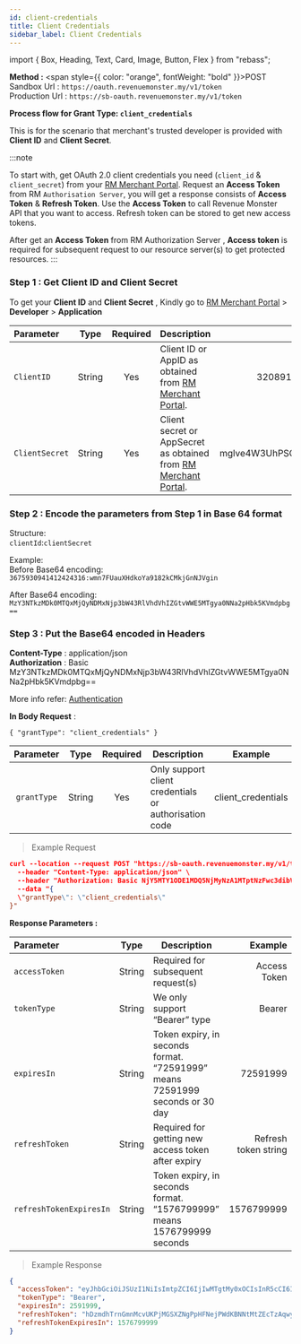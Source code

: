 ```yaml
---
id: client-credentials
title: Client Credentials
sidebar_label: Client Credentials
---
```


import { Box, Heading, Text, Card, Image, Button, Flex } from "rebass";

**Method :** <span style={{ color: "orange", fontWeight: "bold" }}>POST</span><br/>
Sandbox Url : `https://oauth.revenuemonster.my/v1/token`<br/>
Production Url : `https://sb-oauth.revenuemonster.my/v1/token`<br/>

**Process flow for Grant Type: `client_credentials`**

This is for the scenario that merchant's trusted developer is provided with **Client ID** and **Client Secret**.

:::note

To start with, get OAuth 2.0 client credentials you need (`client_id` & `client_secret`) from your [RM Merchant Portal](https://merchant.revenuemonster.my/).
Request an **Access Token** from RM `Authorisation Server`, you will get a response consists of **Access Token** & **Refresh Token**. Use the **Access Token** to call Revenue Monster API that you want to access. Refresh token can be stored to get new access tokens.

After get an **Access Token** from RM Authorization Server , **Access token** is required for subsequent request to our resource server(s) to get protected resources.
:::

### Step 1 : Get Client ID and Client Secret

To get your **Client ID** and **Client Secret** , Kindly go to [RM Merchant Portal](https://merchant.revenuemonster.my/) > **Developer** > **Application**

| Parameter      |  Type  | Required | Description                                                                                            |             Example              |
| :------------- | :----: | :------: | :----------------------------------------------------------------------------------------------------- | :------------------------------: |
| `ClientID`     | String |   Yes    | Client ID or AppID as obtained from [RM Merchant Portal](https://merchant.revenuemonster.my/).         |       3208919753194101125        |
| `ClientSecret` | String |   Yes    | Client secret or AppSecret as obtained from [RM Merchant Portal](https://merchant.revenuemonster.my/). | mglve4W3UhPSGOV7gnwoYKyvbRCe83zZ |

### Step 2 : Encode the parameters from Step 1 in Base 64 format

Structure: <br />
`clientId`:`clientSecret`

Example: <br />
Before Base64 encoding: <br />
`3675930941412424316:wmn7FUauXHdkoYa9182kCMkjGnNJVgin`

After Base64 encoding: <br />
`MzY3NTkzMDk0MTQxMjQyNDMxNjp3bW43RlVhdVhIZGtvWWE5MTgya0NNa2pHbk5KVmdpbg==`

### Step 3 : Put the Base64 encoded in Headers

**Content-Type** : application/json <br />
**Authorization** : Basic MzY3NTkzMDk0MTQxMjQyNDMxNjp3bW43RlVhdVhIZGtvWWE5MTgya0NNa2pHbk5KVmdpbg==

More info refer: [Authentication](https://developer.mozilla.org/en-US/docs/Web/HTTP/Authentication)

**In Body Request** :

`{ "grantType": "client_credentials" }`

|  Parameter  |  Type  | Required | Description                                           |      Example       |
| :---------: | :----: | :------: | ----------------------------------------------------- | :----------------: |
| `grantType` | String |   Yes    | Only support client credentials or authorisation code | client_credentials |

> Example Request

```json
curl --location --request POST "https://sb-oauth.revenuemonster.my/v1/token" \
  --header "Content-Type: application/json" \
  --header "Authorization: Basic NjY5MTY1ODE1MDQ5NjMyNzA1MTptNzFwc3dibVFWQzBpTXNHc000TEZMSUl4czZsWEV6eA==" \
  --data "{
  \"grantType\": \"client_credentials\"
}"
```

**Response Parameters :**

| Parameter               |  Type  | Description                                                                  |              Example |
| :---------------------- | :----: | ---------------------------------------------------------------------------- | -------------------: |
| `accessToken`           | String | Required for subsequent request(s)                                           |         Access Token |
| `tokenType`             | String | We only support “Bearer” type                                                |               Bearer |
| `expiresIn`             | String | Token expiry, in seconds format. “72591999” means 72591999 seconds or 30 day |             72591999 |
| `refreshToken`          | String | Required for getting new access token after expiry                           | Refresh token string |
| `refreshTokenExpiresIn` | String | Token expiry, in seconds format. “1576799999” means 1576799999 seconds       |           1576799999 |

> Example Response

```json
{
  "accessToken": "eyJhbGciOiJSUzI1NiIsImtpZCI6IjIwMTgtMy0xOCIsInR5cCI6IkpXVCJ9.eyJhdWQiOlsiYXBpX2NsaWVudEBFaGNLQzA5QmRYUm9RMnhwWlc1MEVKbkJ6T0RncXUyRUZnIl0sImV4cCI6MTU5MzUwNjI5OSwiaWF0IjoxNTkwOTE0Mjk5LCJpc3MiOiJodHRwczovL29hdXRoLnJldmVudWVtb25zdGVyLm15IiwianRpIjoiRWh3S0VFOUJkWFJvUVdOalpYTnpWRzlyWlc0UWxxNnVsSWFFaElvVyIsIm5iZiI6MTU5MDkxNDI5OSwic3ViIjoiRWhRS0NFMWxjbU5vWVc1MEVKWFZ6ZDN3cmFxVE9SSVFDZ1JWYzJWeUVJeUpxSXp2eU1QVmNRIn0.BLCRknhGjIG9nJKKlcOIdB1WGFLP6HkfV5-wwgrqaLoBXchn7BIa7hcrPCbXOMKzQBq91rqkEk77qRaK53Ny7FVtak1zXnbWK8TpMUpmRIhrJ9LVv-1LKhbiM8rZfzV8LVghf42noukeYboaDQlFHpn7nFihD2A_yItkA2MoFSwRP97OVoe19yKiWJoz4W_DSm2P2f3ISg-Sg5ZEIT1hemlS0NbMxadDrDM_6w1b7TuBoGRci5R_0kZYf5qquD5LGFf3JqFqQrtOTqUtEEkD46ytRw_docfExwZg_ohI9ovEejfhmNODKvnxdQI7NIzkuxPYd_FztOl3MwVFuJYnZw",
  "tokenType": "Bearer",
  "expiresIn": 2591999,
  "refreshToken": "hDzmdhTrnGmnMcvUKPjMGSXZNgPpHFNejPWdKBNNtMtZEcTzAqwyTeEfGvOQXcApKdAsUxxmjqytzFPmJIJxsOcuyyISsQPoeZfvgCKpURPWQlfeVrfvLNBPMHjpJQII",
  "refreshTokenExpiresIn": 1576799999
}
```
